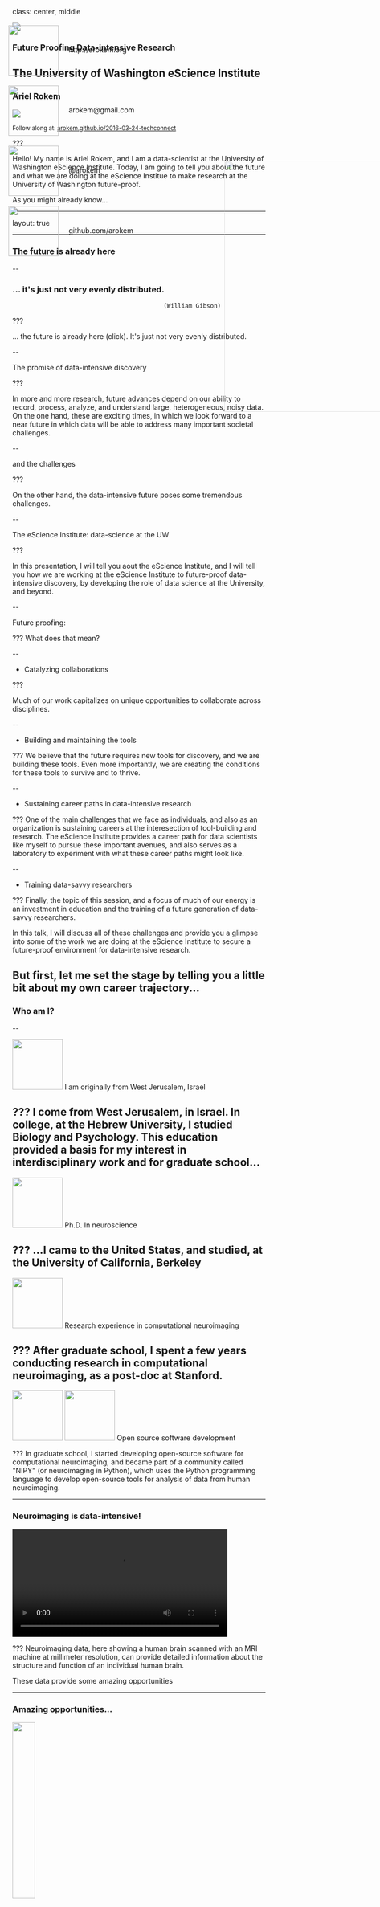 class: center, middle

<image src="images/techconnect-logo.png">

### **Future Proofing Data-intensive Research**
## **The University of Washington eScience Institute**

### Ariel Rokem

<image src="images/eScience_Logo_RGB_PP.png">

<small>Follow along at: <a href="">arokem.github.io/2016-03-24-techconnect</a></small>

???

Hello! My name is Ariel Rokem, and I am a data-scientist at the University of Washington eScience Institute. Today, I am going to tell you about the future and what we are doing at the eScience Institue to make research at the University of Washington future-proof.

As you might already know...

---

layout: true

<div style="position: absolute; left: 650px; top: 370px;">
<image src="images/escience-network.png" width=500px style="opacity:0.4;filter:alpha(opacity=40);"> </div>

---

### The future is already here

--

### ... it's just not very evenly distributed.
                                              (William Gibson)

???

... the future is already here (click). It's just not very evenly distributed.

--

The promise of data-intensive discovery

???

In more and more research, future advances depend on our ability to record, process, analyze, and understand large, heterogeneous, noisy data. On the one hand, these are exciting times, in which we look forward to a near future in which data will be able to address many important societal challenges.


--

  and the challenges

???

On the other hand, the data-intensive future poses some tremendous challenges.

--

The eScience Institute: data-science at the UW

???

In this presentation, I will tell you aout the eScience Institute, and I will tell you how we are working at the eScience Institute to future-proof data-intensive discovery, by developing the role of data science at the University, and beyond.

--

Future proofing:

???
What does that mean?

--

   - Catalyzing collaborations

???

Much of our work capitalizes on unique opportunities to collaborate across disciplines.

--

   - Building and maintaining the tools

???
We believe that the future requires new tools for discovery, and we are building these tools. Even more importantly, we are creating the conditions for these tools to survive and to thrive.

--

   - Sustaining career paths in data-intensive research

???
One of the main challenges that we face as individuals, and also as an organization is sustaining careers at the interesection of tool-building and research. The eScience Institute provides a career path for data scientists like myself to pursue these important avenues, and also serves as a laboratory to experiment with what these career paths might look like.

--

   - Training data-savvy researchers

???
Finally, the topic of this session, and a focus of much of our energy is an investment in education and the training of a future generation of data-savvy researchers.

In this talk, I will discuss all of these challenges and provide you a glimpse into some of the work we are doing at the eScience Institute to secure a future-proof environment for data-intensive research.

But first, let me set the stage by telling you a little bit about my own career trajectory...
---

### Who am I?
--

<image src="images/huji-logo.png" height=100px> I am originally from West Jerusalem, Israel

???
I come from West Jerusalem, in Israel. In college, at the Hebrew University, I studied Biology and Psychology. This education provided a basis for my interest in interdisciplinary work and for graduate school...
--

<image src="images/berkeley-logo.png" height=100px> Ph.D. In neuroscience

???
...I came to the United States, and studied, at the University of California, Berkeley
--

<image src="images/stanford-logo.png" height=100px> Research experience in computational neuroimaging

???
After graduate school, I spent a few years conducting research in computational neuroimaging, as a post-doc at Stanford.
--

 <image src="images/scipy-logo.png" height=100px> <image src="images/nipy-logo.png" height=100px> Open source software development

???
In graduate school, I started developing open-source software for computational neuroimaging, and became part of a community called "NIPY" (or neuroimaging in Python), which uses the Python programming language to develop open-source tools for analysis of data from human neuroimaging.

---

### Neuroimaging is data-intensive!

<video id="mri-zstack" preload="auto" width="85%" height="auto" data-setup="{}" autoplay loop ><source src="./videos/mri-zstack.mov"/></video>

???
Neuroimaging data, here showing a human brain scanned with an MRI machine at millimeter resolution, can provide detailed information about the structure and function of an individual human brain.

These data provide some amazing opportunities

---

### Amazing opportunities...

<image src="images/obama_and_dna.jpg"  height="30%">

The <a href="https://www.whitehouse.gov/the-press-office/2015/01/30/fact-sheet-president-obama-s-precision-medicine-initiative"> **Precision Medicine** </a> initiative aims to make medicine:

#### Personalized, Predictive, Preventative, Participatory

<small><a href="http://www.ncbi.nlm.nih.gov/pmc/articles/PMC3978637/">Hood and Auffray (2013)</a></small>

???
Just last year, President Obama announced the Precision Medicine Iniative. This initiative aims to propel medical practice into the future, by making it Personalized, Predictive, Preventative and Participatory.

--

### The key to do this is in the data!

???

The key to making this vision a reality is *data*! Though a major focus of the current precision medicine initiative is in caner research, let me give you an example from human neuroimaging.

---

### Automated Fiber Quantification

<a href="http://depts.washington.edu/bdelab/"> Jason Yeatman </a>, UW ILABS

<video preload="auto" width="60%" height="auto" data-setup="{}" autoplay loop ><source src="./videos/cc_tube_movie-373.mov"/> </video>

???

This example is taken from my work in collaboration with Jason Yeatman, a neuroscientist working at the University of Washington Institute for Learning and Brain Science.

In this movie, I am showing you the result of an MRI scan aimed at delineating the connections between different parts of the brain. This scan, conducted on a living breathing human being, provides us with information that allows us to trace the connections through the part of the brain known as the "white matter". This part of the brain contains the 'cables' that connect different parts of the so-called "gray matter", or the "cerebral cortex" that contains the bodies of the many billions of nerve cells in our brain. Many years of research have shown that these connections can be quite different between different individuals. Moreover, differences in the physical properties of these connections account for differences in health, and in cognitive abilities.

---

### Automated Fiber Quantification

<a href="http://depts.washington.edu/bdelab/"> Jason Yeatman </a>, UW ILABS

<image height="60%" src="images/AFQ-FA-CC.png">

<small><a href="http://journals.plos.org/plosone/article?id=10.1371/journal.pone.0049790">Yeatman et al. (2012)</a></small>

???
Jason and his colleagues have developed a method to automatically trace these connections from MRI data, and to extract the physical properties of the tissue along the tracks. This is called Automated Fiber Quantification, or AFQ.

---

### Automated Fiber Quantification

<a href="http://depts.washington.edu/bdelab/"> Jason Yeatman </a>, UW ILABS

<image height="35%" src="images/AFQ-cerebral-palsy.png">

<small><a href="http://journals.plos.org/plosone/article?id=10.1371/journal.pone.0049790">Yeatman et al. (2012)</a></small>

???
AFQ is useful, because in some individuals differences in the physical properties are only found in some parts of the tracks, and not in others

For example, in this image from a child with cerebral palsy, the tissue fractional anisotropy, a measurement of the tissue that tells us about the density of packing of the fibers in the tissue, the properties of the insulation of the nerve fibers, and about the prevalence of crossing fibers, among others  (her in yellow) is lower from that of a healthy control group (here in black) only in some parts of a track that connects the brain with the spinal cord, but not in others.
---

### Automated Fiber Quantification

<a href="http://depts.washington.edu/bdelab/"> Jason Yeatman </a>, UW ILABS

<image height="22%" src="images/AFQ-reading.png">

<small><a href="http://journals.plos.org/plosone/article?id=10.1371/journal.pone.0049790">Yeatman et al. (2012)</a></small>

???

Similarly, differences between children in their reading abilities correlate with differences in the fractional anisotropy in some parts of tracks through the temporal lobe of the brain, but not other parts of these same tracks.

These measurements, and the algorithms to analyze them are developing very quickly

---

### ...and daunting challenges

<image src="images/vanhorn-toga-2014.png" height=400px>
<p><small>Van Horn and Toga (2014)</small></p>

???
One of the big challenges facing the field is that with the development of measurements at higher and higher resolution, and with the public availability of data from many studies, the amount of data is growing very fast.
---

### The data deluge

--
Across many different fields

???

This data deluge is not unique to neuroscience
--

Astronomy

???
Other fields, like astronomy...
--

Genetics

???
...and genetics, have been dealing with large data sets for many years.

What is unique at this time is that this data deluge is now affecting many more fields, some of whom have never been
--

...

--

Social sciences

???
One example are fields in the social sciences. Where some questions could once be answered by collecting responses in a survey, many researchers can now turn to large data-sets at the scale of entire societies.

--
<image height="25%" src="images/cell-phone-poverty.jpg">

Josh Blumenstock

???
For example, in this research from I-School researcher Josh Blumenstock and his group, high resoltion maps of poverty and wealth in an entire country (In this case, the central-African country Rwanda) can be generated based on cell-phone usage patterns

---

### The eScience Institute

<image src="images/eScience_Logo_PMS.png" height=150px>

???

The mission of the University of Washington eScience Institute is to collaborate with researchers across disciplines, to develop and apply advanced computational methods and tools to ask interesting and important questions amidst this data deluge.
--
<p>
</p>
<image src="images/DSE-and-sponsors.png" height=200px>

$ 37.8M for 5 years: <a href="http://msdse.org/">"Moore-Sloan Data Science Environments"</a>

???
We have a broad portfolio of funding from many sources, but a major source of support is a grant that we got a few years ago from the Moore and Sloan foundations. The funding from these foundations has created a collaborative network of environments at three institutions: NYU, Berkeley and The University of washington, devoted to data science.

---

### What is *Data Science*?

<image src="images/Data_Science_VD.png" height=400px>

<a href="http://drewconway.com/zia/2013/3/26/the-data-science-venn-diagram">Drew Conway</a>

???
Wait, you say. What is data science? Well, the term actually comes from the data deluge that companies in the private sector have . They realized that a combination of different skills: knowledge about the domain from which the data was taken, programming skills, and quantitative skills together form a very powerful background to extract meaningful.

Data science has been very fruitful in the private sector, producing new and novel products such as image search on Google, or personalized movie and reading recommendations on Amazon or Netflix, but it has also had a large impace on traditional industries: with data-driven companies such as Uber revolutionizing old industries such as transportation.
---

### Challenges for DS in academia:

???
In academia, on the other hand, data science presents several challenges. These challenges are the focus of our work, and form the main working groups that the Moore-Sloan effort is funding
--

- Tools and software

???
The first is the development of tools and software for
--

- Reproducibility and open science

???
A second challenge that faces science that depends on an intensive engagement with data is the challenge to make this research open and reproducible.
--

- Career paths for data scientists

???
Faced with compelling opportunities in the private sector, academia is challenged to retain and nurture the careers of individuals with the combination of skills needed to pursue data-science.
--

- Education and training

???
It is almost equally challening to provide training and education to a new generation of data-driven researchers, in the face of rapidly developing tools and systems, and within the confines of traditional academic disciplinary silos.
--

- Physical and intellectual space

???
One of the solutions to this problem is the creation of physical and intellectual spaces that provide the setting for work on . More about that in just a minute.

--

- Data Science studies

???
Similarly, we are interested in distilling the lessons we are learning about data science in academia. For this purpose, researchers in the eScience Institute are conducting ethnographic studies, and a working group on data science studies is conducting explorations aimed to understand what facilitates success in academic data science. This group is also exploring the complex ethical implications of data science.

---

### Tools and software

Connecting research on data science methodology (Computer Science and Engineering, Statistics, Applied Math) with domain research questions.

???
A major part of the work that we do is to develop tools and software that will be useful to researchers in a variety of fields. This means that we connect work in data science methodology, such as computer science, statistics, and others, with work in specific domains.

---

### Image Processing Across Domains

Many research domains use image data!

<video preload="auto" width="60%" height="auto" data-setup="{}" autoplay loop ><source src="./videos/moth.mov"/> </video>

???
For example, we have noticed that researchers at the institute from several different fields all use image data and image processing algorithms in their research. For example, researchers in the biology department use high-speed cameras to record the flight of moths, and analyze these data to better understand how their wings work.
---

### Image Processing Across Domains

Many research domains use image data!

<image src="images/Cepheid-Variable-Stars.jpg">

???
Researchers in astronomy use humongous image data to model the structure of distant galaxies.
---

### Image Processing Across Domains

Computer Science: Magda Balazinska, Alvin Cheung, Parmita Mehta, Sven Dorkenwald

<image src="images/myria-logo.png">

Astronomy: Andy Connoly, Jake Vanderplas

Biology: Dave Williams

???

Magda Balazinska and others on the Computer Science and Engineering department have developed systems for cloud computing data analysis, such as the Myria system. Our current work together builds upon this expertiese to build together the next generation of scientific image processing tools, that will serve researchers across all of these domains, and more.
---

### The challenge of novelty squared

<a href="https://medium.com/@profjsb/novelty-squared-dd88857f662#.j9jtwaxe9">Josh Bloom</a>:

"the challenge of finding work that may be simultaneously novel both to the domain scientist and to the core computation, statistical, and algorithmic scientist. "

???
This kind of research poses a particular kind of challenge, because both sides of the collaboration have to be interested in it. This is what Josh Bloom, an astrophysicst from our collaborating institute at Berkeley has called "The challenge of novelty squared"

--

“The last thing I want to have happen with an interdisciplinary collaboration is that my CS and stats colleagues find their contribution to be routine if not mundane.”

???

Living in the future has its downsides! This work will not produce a neuroscience paper in the immediate future. Instead, it might produce the systems that all neuroscientists will use in 5 years!

So - while novelty squared is hard, it is also potentially transformative!
---

### The challenge of reproducibility

Reproducibility is a bed-rock of the scientific method.

--

As data and computations become more elaborate, it's not enough to describe you did.

--

#### Show your work!

???
As I mentioned before, one of the challenges for DS is that as the data and computations become more elaborate, a simple verbal description of the procedures will not suffice.

Instead, one way to restore the trust in the reproducibility of the work is to conduct our research in a manner that is transparent and open.
---

### The three pillars of open science

<image src="images/gorgolewski-poldrack-three-pillars.png" height=400px>

  <a href="http://biorxiv.org/content/early/2016/02/12/039354.full.pdf+html">Gorgolewski and Poldrack (2016)</a>

???
Chris Gorgolewski and Russ Poldrack, two neuroscientists from Stanford recently wrote a paper introducing these three pillars of open science. They called for the publication of code and data, and for open dissemination of the papers.

At the eScience Institute, we spend a lot of time thinking about these things, and discussing them with researchers in various fields. We also spend a lot of time and energy developing open-source software. As I told you before, I am involved in a community that develops open-source software for the analysis of neuroimaging data in python.

This community is part of a much larger community of researchers and programmers that develop a whole eco-system of tools for data analysis and scientific research in Python
---

#### Open-source science: the scientific Python eco-system

<image src="images/python-ecosystem1.png" height=500px>

???

We all rely on the Python language itself
---

#### Open-source science: the scientific Python eco-system

<image src="images/python-ecosystem2.png" height=500px>

???

Over the years, people have developed excellent tools in Python to support basic computational tasks that are common across many fields. For example, a library called numpy supports numerical operations on multi-dimensional arrays of data, such as those in image data.

Another library called scipy supports a wide range of computations, signal processing, statistics, optimization, and so forth.
---

#### Open-source science: the scientific Python eco-system

<image src="images/python-ecosystem3.png" height=500px>

???
On top of these basic tools, others have built tools that support a variety of domain agnostic operations: machine learning, plotting, symbolic math, etc.

---

#### Open-source science: the scientific Python eco-system

<image src="images/python-ecosystem4.png" height=500px>

???
Finally, researchers in various domains

Part of what makes this ecosystem so powerful is the fact that information flows in both directions: researchers at the edges, in various domains rely on the central projects, such as numpy and scipy, but they also contribute back to the development of these projects, allowing everyone to enjoy the network effect of an open and collaborative development community.
---

### Neuroimaging in Python

<a href="http://nipy.org/"><image src="images/nipy-logo.png" height="40%"></a>

???
Much of my own work in this context has been out here in the Neuroimaging in Python community, but we also see ourselves as part of this broader community and several others at the eScience Institute actively contribute into this broader community, through their own domains, or to the core of the eco-system.
---

#### A physical space: The WRF Data Science Studio

<image src="images/DataScienceStudio.jpg" height=250px>
<p>
</p>
<image src="images/WRFLogo.png" height=100px>

???
In addition to the support of this kind of virtual communities, one important thing that the eScience Institute provides is a physical space for data science on campus. This space, built with support from Moore and Sloan, and from the Washington Research Foundation, the Data Science Studio is located at the top of the Physics/Astronomy tower on the Southwestern corner of campus.  

This bigh open plan space is home to a team of data scientists, including myself and also serves as a space for a variety of collaborative activities: hackathons, seminars, lecture series and conferences around data science.

One of the most popular activities that we pursue in this space are focused on education and collaboration.
---

### Teach a person to fish

<image src="images/swc-logo.png" height=200px>

???

Another activity that serves researchers across campus are workshops that we host at the Data Science Institute on a variety of topics.

One kind of workshop that has been very popular are Software Carpentry "bootcamps"
--

Volunteer-based organization

???

Software Carpentry is a volunteer-based organization and community of practice...
--

Teaches researchers basic computing skills:

???
That teaches researchers from a variety of fields basic computing skills
--

1. How to use the Unix shell
1. Basic programming
1. Version control
1. Sometimes also teach SQL and/or software testing.

???
How to use the unix operating shell to control their operating system, how to program in Python, or in R, how to use version control to make their research reproducible and open. Sometimes we also cover more advanced topics, such as use of data-bases, or software testing.
---

### Why is this worth doing?

???

You might ask: why is this worth doing? In the next couple of slides, I will argue that this is highly relevant to many of you, working at UW IT.

In a blog post that he wrote, Greg Wilson, the co-founder of Software Carpentry made three hypotheses
--

"Ask the managers of high-performance computing centers what fraction of their budget they spent on hardware, software, and training, and what fractions they would like to spend. My prediction is:"

<image src="images/gvwilson1.png">

<a href="http://software-carpentry.org/blog/2015/08/three-graphs-i-would-like-to-see.html
">Greg Wilson</a>

???
The first relates to the gap between the resources that are spent on training versus the need for these resources. Arguably, the best form of future-proofing is education, and we might ask whether we are doing enough of this form of future-proofing. I don't know.
---

### Why is this worth doing?

"Measure how much computing power all of the scientists at a university (not just those with HPC accounts) use during a year. My prediction is:"

<image src="images/gvwilson2.png">

  <a href="http://software-carpentry.org/blog/2015/08/three-graphs-i-would-like-to-see.html
  ">Greg Wilson</a>

???
The second hypothesis is about the impact of this kind of training. Greg posits that many researchers at the University today are not doing high-performance computing on Big Data. Rather, they are doing mediocre-performance computing on medium data: computing things on laptops or desktops on data sets on the order of Megabytes to Gigabytes in size.
---

### Why is this worth doing?
"Classify all the support requests received by HPC center staff according to technical complexity, and see how that changes after something like a two-day Software Carpentry workshop. My prediction is:"

<image src="images/gvwilson3.png">

  <a href="http://software-carpentry.org/blog/2015/08/three-graphs-i-would-like-to-see.html
  ">Greg Wilson</a>

???
The last hypothesis pertains to the kinds of questions that people will ask from the IT person in their department. One of the main value propositions of training like that provided in Software Carpentry workshops is that it raises the overall complexity of the interactions that researchers and IT people can have, because it brings researchers over the initial hump of clue-lessness to where they can ask more interesting questions, and collaborate more effectively with the IT people in their department.
---

### Data Science Incubator

--

Focused, intensive collaborative projects

--

Quarter-long

--

Data scientists and domain researchers work side-by-side

--

Researchers from departments across the university apply to participate.

--

Just finished our <a href="http://escience.washington.edu/get-involved/incubator-programs/winter-2016/">third cohort</a> of projects.

???
Another form of training and collaboration that we have been doing is the data science incubator.

As part of our effort to reach out to the campus community and collaborate with researchers from a wide range of fields, departments and institutes on campus, the incubator projects offer the possibility for a researcher or researchers to work together with us on a quarter-long. During the course of the quarter, we work together with the researchers shoulder-to-shoulder to implement the software needed.

We recently had the finishing presentations of the Winter Incubator. Many researchers who participated found it to be a highly productive : "I did more in these 10 weeks than I would be able to do on my own in a year!"

I'll show you one example of such a project
---

### Example incubator project

#### Pulse-trains to percepts : models for retinal prosthetics

Winter 2016

With <a href="http://faculty.washington.edu/ionefine/">Ione Fine</a> and <a href="http://faculty.washington.edu/gboynton/">Geoff Boynton</a>, Department of Psychology

---

### Retinal Prosthetics

<image height=60% src="images/retina-with-implants.png">

---

### Retinal Prosthetics

<image height=60% src="images/retinal-prosthetic-photo.png">

---

### Retinal Prosthetics

<image height=40% src="images/retinal-prosthetic1.png">

---

### Models: from pulse to percept

<image height="30%" src="images/cascade-model.png">

<small> Greenwald et al. (2009), Horsager et al. (2009, 2010, 2011), Nanduri et al. (2011, 2013)</small>
---

### Software: from pulse to percept

<image height="30%" src="images/cascade-model.png">

Implemented as open-source software: http://github.com/uwescience/pulse2percept

--

Technical challenge:

--

- Retina modeled at 25 `\(\mu m\)` resolution

--

- Pulse-trains modeled at 5 `\(\mu sec\)` resolution

--

- 3 second movie `\(\rightarrow \)`  `\(7.5 x 10^{12}\)` elements

--

#### Solution: parallelize and compute on Amazon Web Services

---

### A "virtual patient"

<video width="60%" height="auto" data-setup="{}" autoplay loop muted="muted"><source src="./videos/girlJumpsInPool.mov
"/> </video>


<video width="60%" height="auto" data-setup="{}" autoplay loop ><source src="./videos/girlJumpsInPool_percept_lambda6_ampmax_5.mov
"/> </video>

---

### A "virtual patient"

<video muted="muted" width="60%" height="auto" autoplay loop ><source src="./videos/platformBostonT.mov
"/> </video>

<video  width="60%" height="auto" autoplay loop ><source src="./videos/platformBostonT_percept_lambda6_ampmax_5.mov
"/> </video>

---


### Data Science for Social Good

Addresses two major challenges:

???

Another form of our incubator projects is our Data Science for Social Good Program (or DSSG). This program addresses two major challenges.
--

How do we provide training for data-scientists interested in social good?

???
The first is the education of data-scientists, especially in the social sciences, and fields that pertain to social good
--

How do we enable data-driven approaches in institutions devoted to social good?

???
The other is our ability to provide solutions to "real-world" problems outside the university.

--

<a href="http://urban.uw.edu/">Urban at UW
<image src="images/UrbanatUW-Seattle-World.png">
</a>

???
This project also dovetails with Urban at UW

Inspired by similar programs at the University of Chicago, and in the Atlanta Region, we initiated this program last summer.
---

### DSSG @ UW eScience 2015

--

16 student fellows

--

4 projects

--

Project leads from UW and from non-profit organizations in the region

--

???
The program consisted of 16 student-fellows, who, in teams of 4 pursued 4 different projects aimed at social good

---

#### Rerouting Solutions and Expensive Ride Analysis for King County Paratransit

Optimizing routing to reduce costs and develop tools to aid route planning

<image height="40%" src="images/paratransit-bus.png">

In collaboration with the <a href="https://tcat.cs.washington.edu/">Taskar Center for Accessible Technologies</a>
---

#### Rerouting Solutions and Expensive Ride Analysis for King County Paratransit

Optimizing routing to reduce costs and develop tools to aid route planning

<image height="70%" src="images/paratransit1.png">

---

#### Open Sidewalk Graph for Accessible Trip Planning

Connecting open sidewalk data through computational geometry

<image src="images/sidewalk-cleaning.png" height="40%">

In collaboration with the <a href="https://tcat.cs.washington.edu/">Taskar Center for Accessible Technologies</a>
---

#### Assessing Community Well-being through Open Data and Social Media

Creating a score-card for neighborhoods based on open data

<image src="images/report_page.png" height="40%">

In collaboration with <a href="http://thirdplacetechnologies.com/">Third Place Technologies</a>

---

#### Family homelessness: factors leading to permanent housing

Family Trajectories through Programs

<image height="35%" src="images/PierceTrajectories.png">

---

### DSSG @ UW eScience in 2016!

**Now accepting appplications for projects until March 30th**

<a href="http://escience.washington.edu/dssg-proposal">http://escience.washington.edu/dssg-proposal</a>

???

We are very excited to welcome a new cohort of DSSG fellows and projects this summer. Applications to participate as students have already closed (in fact, we are currently reviewing the more than 200 applications to participate!), but we are still soliciting applications for project proposals. Please spread the word about this program to your friends and colleagues on campus and beyond.
---

### Future proofing data-intensive discovery

#### The eScience Institute

--

  - Catalyzing collaborations

--

  - Building and maintaining the tools

--

  - Sustaining career paths in data-intensive research

--

- Training data-savvy researchers

---

### Come talk to us!

<image height="40%" src="images/eScience_Logo_RGB_PP.png">

The eScience Institute will have a table later today

--

Come to our <a href="http://escience.washington.edu/office-hours/">office hours</a> at the DSS!

---
class: center
layout: false

### Get in touch!

<div style="position:absolute; left: 220px; top:100px;">
  <img src="images/globe-xxl.png" width="100px;" style="background:none; border:none; box-shadow:none;">
  <div style="position:absolute; left: 120px; top:40px;">http://arokem.org
  </div>
</div>
<div style="position:absolute; left: 220px; top:220px;">
  <img src="images/email-11-xxl.png" width="100px;" style="background:none; border:none; box-shadow:none;">
  <div style="position:absolute; left: 120px; top:40px;">arokem@gmail.com
  </div>
</div>
<div style="position:absolute; left: 220px; top:340px;">
  <img src="images/twitter-xxl.png" width="100px;" style="background:none; border:none; box-shadow:none;">
  <div style="position:absolute; left: 120px; top:40px;">@arokem
  </div>
</div>
<div style="position:absolute; left: 220px; top:460px;">
  <img src="images/github-6-xxl.png" width="100px;" style="background:none; border:none; box-shadow:none;">
  <div style="position:absolute; left: 120px; top:40px;">github.com/arokem
  </div>
</div>



---

### Retinal Prosthetics

<image height="30%" src="images/paired-pulse-grid.png">

---

### Retinal Prosthetics

<image height="30%" src="images/paired-pulse-scoreboard-model.png">

---

### Retinal prosthetics:

<image height=40% src="images/paired-stimulation-percept.png">

---

### Retinal prosthetics: problems with the score-board model

<image height=40% src="images/paired-stimulation-w-oyster.png">
